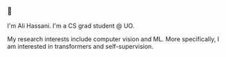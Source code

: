 ### 👋

I'm Ali Hassani. I'm a CS grad student @ UO.

My research interests include computer vision and ML. More specifically, I am interested in transformers and self-supervision.
